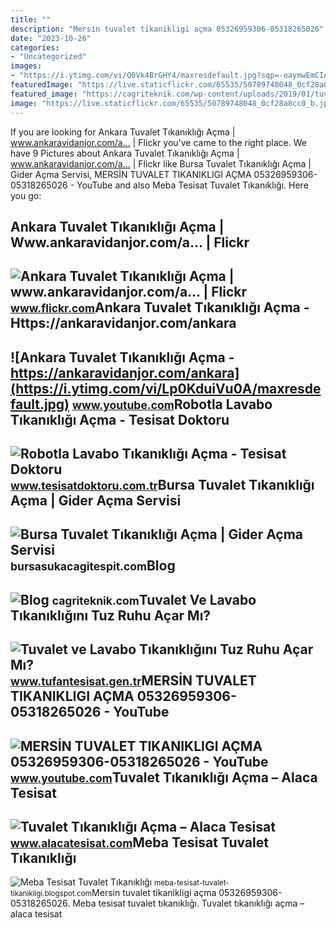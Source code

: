 ```yaml
---
title: ""
description: "Mersi̇n tuvalet tikanikligi açma 05326959306-05318265026"
date: "2023-10-26"
categories:
- "Uncategorized"
images:
- "https://i.ytimg.com/vi/Q0Vk4BrGHY4/maxresdefault.jpg?sqp=-oaymwEmCIAKENAF8quKqQMa8AEB-AH-CYAC0AWKAgwIABABGEIgWShyMA8=&amp;rs=AOn4CLDRsfyFv3Y6huh-hLIHTl_9iZXRHg"
featuredImage: "https://live.staticflickr.com/65535/50789748048_0cf28a8cc0_b.jpg"
featured_image: "https://cagriteknik.com/wp-content/uploads/2019/01/tuvalet-tikanikligi-acma-845x321.jpg"
image: "https://live.staticflickr.com/65535/50789748048_0cf28a8cc0_b.jpg"
---
```


If you are looking for Ankara Tuvalet Tıkanıklığı Açma | www.ankaravidanjor.com/a… | Flickr you've came to the right place. We have 9 Pictures about Ankara Tuvalet Tıkanıklığı Açma | www.ankaravidanjor.com/a… | Flickr like Bursa Tuvalet Tıkanıklığı Açma | Gider Açma Servisi, MERSİN TUVALET TIKANIKLIGI AÇMA 05326959306-05318265026 - YouTube and also Meba Tesisat Tuvalet Tıkanıklığı. Here you go:

Ankara Tuvalet Tıkanıklığı Açma | Www.ankaravidanjor.com/a… | Flickr
--------------------------------------------------------------------

 ![Ankara Tuvalet Tıkanıklığı Açma | www.ankaravidanjor.com/a… | Flickr](https://live.staticflickr.com/65535/50789748048_0cf28a8cc0_b.jpg) <small>www.flickr.com</small>Ankara Tuvalet Tıkanıklığı Açma - Https://ankaravidanjor.com/ankara
-------------------------------------------------------------------

 ![Ankara Tuvalet Tıkanıklığı Açma - https://ankaravidanjor.com/ankara](https://i.ytimg.com/vi/Lp0KduiVu0A/maxresdefault.jpg) <small>www.youtube.com</small>Robotla Lavabo Tıkanıklığı Açma - Tesisat Doktoru
-------------------------------------------------

 ![Robotla Lavabo Tıkanıklığı Açma - Tesisat Doktoru](https://www.tesisatdoktoru.com.tr/wp-content/uploads/tc/tuvalet-tikanikligi-acma-o6gvcuqsmxm6rfzgwugqewxuwkymdzh59k07ovb92w.jpg) <small>www.tesisatdoktoru.com.tr</small>Bursa Tuvalet Tıkanıklığı Açma | Gider Açma Servisi
---------------------------------------------------

 ![Bursa Tuvalet Tıkanıklığı Açma | Gider Açma Servisi](https://bursasukacagitespit.com/wp-content/uploads/bursa-tuvalet-tikanikligi-acma-1.jpg) <small>bursasukacagitespit.com</small>Blog
----

 ![Blog](https://cagriteknik.com/wp-content/uploads/2019/01/tuvalet-tikanikligi-acma-845x321.jpg) <small>cagriteknik.com</small>Tuvalet Ve Lavabo Tıkanıklığını Tuz Ruhu Açar Mı?
-------------------------------------------------

 ![Tuvalet ve Lavabo Tıkanıklığını Tuz Ruhu Açar Mı?](https://www.tufantesisat.gen.tr/wp-content/uploads/pcr/klozet-tikanikligi-acan-servis.jpg) <small>www.tufantesisat.gen.tr</small>MERSİN TUVALET TIKANIKLIGI AÇMA 05326959306-05318265026 - YouTube
-----------------------------------------------------------------

 ![MERSİN TUVALET TIKANIKLIGI AÇMA 05326959306-05318265026 - YouTube](https://i.ytimg.com/vi/Q0Vk4BrGHY4/maxresdefault.jpg?sqp=-oaymwEmCIAKENAF8quKqQMa8AEB-AH-CYAC0AWKAgwIABABGEIgWShyMA8=&rs=AOn4CLDRsfyFv3Y6huh-hLIHTl_9iZXRHg) <small>www.youtube.com</small>Tuvalet Tıkanıklığı Açma – Alaca Tesisat
----------------------------------------

 ![Tuvalet Tıkanıklığı Açma – Alaca Tesisat](https://www.alacatesisat.com/wp-content/uploads/2022/11/tuvalet-tikanikligi-acma.jpg) <small>www.alacatesisat.com</small>Meba Tesisat Tuvalet Tıkanıklığı
--------------------------------

 ![Meba Tesisat Tuvalet Tıkanıklığı](https://2.bp.blogspot.com/-_NNLfZDHiqg/Vngaz3kRT_I/AAAAAAAAAYM/ULzsEYVwYKo/s1600/meba-tesisat-tuvalet-tikanikligi.JPG) <small>meba-tesisat-tuvalet-tikanikligi.blogspot.com</small>Mersi̇n tuvalet tikanikligi açma 05326959306-05318265026. Meba tesisat tuvalet tıkanıklığı. Tuvalet tıkanıklığı açma – alaca tesisat
